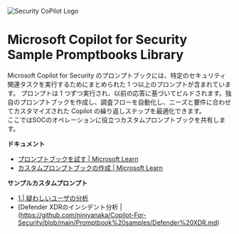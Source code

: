 ![Security CoPilot Logo](https://github.com/ninjyanaka/Copilot-For-Security/blob/main/Promptbook%20samples/ic_fluent_copilot_64_64%402x.png)
# Microsoft Copilot for Security Sample Promptbooks Library

Microsoft Copilot for Security のプロンプトブックには、特定のセキュリティ関連タスクを実行するためにまとめられた 1 つ以上のプロンプトが含まれています。 プロンプトは 1 つずつ実行され、以前の応答に基づいてビルドされます。独自のプロンプトブックを作成し、調査フローを自動化し、ニーズと要件に合わせてカスタマイズされた Copilot の繰り返しステップを最適化できます。  
ここではSOCのオペレーションに役立つカスタムプロンプトブックを共有します。

**ドキュメント**
- [プロンプトブックを試す | Microsoft Learn](https://learn.microsoft.com/ja-jp/copilot/security/using-promptbooks)
- [カスタムプロンプトブックの作成 | Microsoft Learn](https://learn.microsoft.com/ja-jp/copilot/security/build-promptbooks)

**サンプルカスタムプロンプト**

- [1.| 疑わしいユーザの分析 ](https://github.com/ninjyanaka/Copilot-For-Security/blob/main/Promptbook%20samples/Investigating%20Suspicious%20Users.md)
- [Defender XDRのインシデント分析 | (https://github.com/ninjyanaka/Copilot-For-Security/blob/main/Promptbook%20samples/Defender%20XDR.md)
